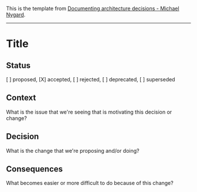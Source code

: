 This is the template from [Documenting architecture decisions - Michael Nygard](http://thinkrelevance.com/blog/2011/11/15/documenting-architecture-decisions).

---

# Title

## Status

[ ] proposed, [X] accepted, [ ] rejected, [ ] deprecated, [ ] superseded

## Context

What is the issue that we're seeing that is motivating this decision or change?

## Decision

What is the change that we're proposing and/or doing?

## Consequences

What becomes easier or more difficult to do because of this change?
